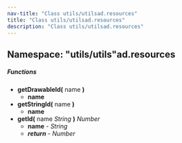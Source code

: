 ```yaml
---
nav-title: "Class utils/utilsad.resources"
title: "Class utils/utilsad.resources"
description: "Class utils/utilsad.resources"
---
```

## Namespace: "utils/utils"ad.resources

##### Functions
 - **getDrawableId(** name **)**
   - **name**
 - **getStringId(** name **)**
   - **name**
 - **getId(** name _String_ **)** _Number_
   - **name** - _String_
   - _**return**_ - _Number_